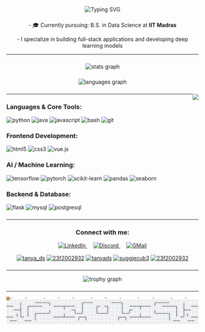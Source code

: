 <p align="center">
  <img src="https://readme-typing-svg.herokuapp.com?font=Fira+Code&size=30&pause=1000&color=ADD8E6&center=true&vCenter=true&multiline=true&width=435&lines=Hi!+I'm+Tanya+Thakur+👋;" alt="Typing SVG" />
</p>

###
<p align="center">
  - 🎓 Currently pursuing: B.S. in Data Science at <strong>IIT Madras</strong>
</p>  

<p align="center">  
  - I specialize in building full-stack applications and developing deep learning models
</p>

---

###

<div align="center">
  <img src="https://github-readme-stats.vercel.app/api?username=23f2002932&hide_title=false&hide_rank=false&show_icons=true&include_all_commits=true&count_private=true&disable_animations=false&theme=dracula&locale=en&hide_border=false" height="150" alt="stats graph"  />
</div>

###
<div align="center">
  <img src="https://github-readme-stats.vercel.app/api/top-langs?username=23f2002932&locale=en&hide_title=false&layout=compact&card_width=320&langs_count=5&theme=dracula&hide_border=false" height="150" alt="languages graph"  />
</div>

###

<img align="right" height="250" src="https://i.imgflip.com/65efzo.gif"  />

###
---
<h3 align="left">Languages & Core Tools:</h3>
<p align="left">
  <img src="https://img.shields.io/badge/Python-3776AB?style=for-the-badge&logo=python&logoColor=white" alt="python"/>
  <img src="https://img.shields.io/badge/Java-ED8B00?style=for-the-badge&logo=openjdk&logoColor=white" alt="java"/>
  <img src="https://img.shields.io/badge/JavaScript-F7DF1E?style=for-the-badge&logo=javascript&logoColor=black" alt="javascript"/>
  <img src="https://img.shields.io/badge/Bash-4EAA25?style=for-the-badge&logo=gnubash&logoColor=white" alt="bash"/>
  <img src="https://img.shields.io/badge/Git-F05032?style=for-the-badge&logo=git&logoColor=white" alt="git"/>
</p>

<h3 align="left">Frontend Development:</h3>
<p align="left">
  <img src="https://img.shields.io/badge/HTML5-E34F26?style=for-the-badge&logo=html5&logoColor=white" alt="html5"/>
  <img src="https://img.shields.io/badge/CSS3-1572B6?style=for-the-badge&logo=css3&logoColor=white" alt="css3"/>
  <img src="https://img.shields.io/badge/Vue.js-4FC08D?style=for-the-badge&logo=vuedotjs&logoColor=white" alt="vue.js"/>
</p>

<h3 align="left">AI / Machine Learning:</h3>
<p align="left">
  <img src="https://img.shields.io/badge/TensorFlow-FF6F00?style=for-the-badge&logo=tensorflow&logoColor=white" alt="tensorflow"/>
  <img src="https://img.shields.io/badge/PyTorch-EE4C2C?style=for-the-badge&logo=pytorch&logoColor=white" alt="pytorch"/>
  <img src="https://img.shields.io/badge/Scikit--Learn-F7931E?style=for-the-badge&logo=scikit-learn&logoColor=white" alt="scikit-learn"/>
  <img src="https://img.shields.io/badge/Pandas-150458?style=for-the-badge&logo=pandas&logoColor=white" alt="pandas"/>
  <img src="https://img.shields.io/badge/Seaborn-4B8BBE?style=for-the-badge&logo=seaborn&logoColor=white" alt="seaborn"/>
</p>

<h3 align="left">Backend & Database:</h3>
<p align="left">
  <img src="https://img.shields.io/badge/Flask-000000?style=for-the-badge&logo=flask&logoColor=white" alt="flask"/>
  <img src="https://img.shields.io/badge/MySQL-4479A1?style=for-the-badge&logo=mysql&logoColor=white" alt="mysql"/>
  <img src="https://img.shields.io/badge/PostgreSQL-4169E1?style=for-the-badge&logo=postgresql&logoColor=white" alt="postgresql"/>
</p>

###
---
<h3 align="center">Connect with me:</h3>

<p align="center">
  <a href="https://www.linkedin.com/in/tanya233/" target="_blank">
    <img src="https://user-images.githubusercontent.com/74038190/235294012-0a55e343-37ad-4b0f-924f-c8431d9d2483.gif" alt="LinkedIn" width="100" />
  </a>
  &nbsp;&nbsp;&nbsp;
  <a href="https://discord.com/users/1229986921875505194" target="_blank">
    <img src="https://user-images.githubusercontent.com/74038190/235294015-47144047-25ab-417c-af1b-6746820a20ff.gif" alt="Discord" width="100" />
  </a>
  &nbsp;&nbsp;&nbsp;
  <a href="mailto:tanyaitpro@gmail.com" target="_blank">
    <img src="https://github.com/Fyxod/fyxod/assets/140262636/cb0f74c5-b3a2-44c2-836c-be63d0f56025" alt="GMail" width="102" />
  </a>
</p>
<p align="center">
  <a href="https://www.leetcode.com/tanya_ds" target="blank"><img align="center" src="https://raw.githubusercontent.com/rahuldkjain/github-profile-readme-generator/master/src/images/icons/Social/leet-code.svg" alt="tanya_ds" height="50" width="60" /></a>
  <a href="https://www.hackerrank.com/23f2002932" target="blank"><img align="center" src="https://raw.githubusercontent.com/rahuldkjain/github-profile-readme-generator/master/src/images/icons/Social/hackerrank.svg" alt="23f2002932" height="50" width="60" /></a>
  <a href="https://kaggle.com/tanyads" target="blank"><img align="center" src="https://raw.githubusercontent.com/rahuldkjain/github-profile-readme-generator/master/src/images/icons/Social/kaggle.svg" alt="tanyads" height="50" width="60" /></a>
  <a href="https://instagram.com/suggiecub3" target="blank"><img align="center" src="https://raw.githubusercontent.com/rahuldkjain/github-profile-readme-generator/master/src/images/icons/Social/instagram.svg" alt="suggiecub3" height="50" width="60" /></a>
  <a href="https://dev.to/23f2002932" target="blank"><img align="center" src="https://raw.githubusercontent.com/rahuldkjain/github-profile-readme-generator/master/src/images/icons/Social/devto.svg" alt="23f2002932" height="50" width="60" /></a>
</p>

###
---

<div align="center">
  <img src="https://github-profile-trophy.vercel.app?username=23f2002932&theme=dracula&column=-1&row=1&margin-w=8&margin-h=8&no-bg=false&no-frame=false&order=4" height="150" alt="trophy graph"  />
</div>

###
---
<picture>
  <source media="(prefers-color-scheme: dark)" srcset="https://raw.githubusercontent.com/23f2002932/23f2002932/output/pacman-contribution-graph-dark.svg">
  <source media="(prefers-color-scheme: light)" srcset="https://raw.githubusercontent.com/23f2002932/23f2002932/output/pacman-contribution-graph.svg">
  <img alt="pacman contribution graph" src="https://raw.githubusercontent.com/23f2002932/23f2002932/output/pacman-contribution-graph.svg">
</picture>

###
